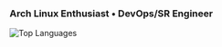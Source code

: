 ### Arch Linux Enthusiast • DevOps/SR Engineer

![Top Languages](https://github-readme-stats.vercel.app/api/top-langs/?username=lentra0&layout=compact&theme=tokyonight&hide_border=true)
